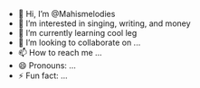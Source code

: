 - 👋 Hi, I’m @Mahismelodies
- 👀 I’m interested in singing, writing, and money
- 🌱 I’m currently learning cool leg
- 💞️ I’m looking to collaborate on ...
- 📫 How to reach me ...
- 😄 Pronouns: ...
- ⚡ Fun fact: ...

<!---
Mahismelodies/Mahismelodies is a ✨ special ✨ repository because its `README.md` (this file) appears on your GitHub profile.
You can click the Preview link to take a look at your changes.
--->
